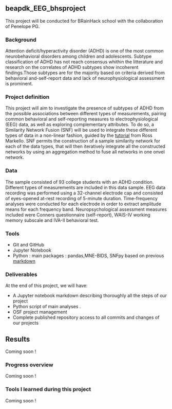 ## beapdk_EEG_bhsproject

This project will be conducted for BRainHack school with the collaboration of Penelope PG. 

### Background

Attention deficit/hyperactivity disorder (ADHD) is one of the most common neurobehavioral disorders among children and adolescents. Subtype classification of ADHD has not reach consensus whithin the litterature and research on the correlates of ADHD subtypes show incoherent findings.Those subtypes are for the majority based on criteria derived from behavioral and-self-report data and lack of neurophysiological assessment is prominent. 

### Project definition 

This project will aim to investigate the presence of subtypes of ADHD from the possible associations between different types of measurements, pairing common behavioral and self-reporting measures to electrophysiological (EEG) data, as well as exploring complementary attributes. To do so, a Similarity Network Fusion (SNF) will be used to integrate these different types of data in a non-linear fashion, guided by the [tutorial](https://github.com/rmarkello/snfpy) from Ross Markello. SNF permits the construction of a sample similarity network for each of the data types, that will then iteratively integrate all the constructed networks by using an aggregation method to fuse all networks in one onvel network. 

### Data 

The sample consisted of 93 college students with an ADHD condition. Different types of measurements are included in this data sample. EEG data recording was performed using a 32-channel electrode cap and consisted of eyes-opened at-rest recording of 5-minute duration. Time-frequency analyses were conducted for each electrode in order to extract amplitude means for each frequency band. Neuropsychological assessment measures included were Conners questionnaire (self-report), WAIS-IV working memory subscale and IVA-II behavioral test.

### Tools 

 * Git and GitHub
 * Jupyter Notebook
 * Python : main packages : pandas,MNE-BIDS, SNFpy based on previous [markdown](https://github.com/rmarkello/snfpy)


### Deliverables

At the end of this project, we will have:
 - A Jupyter notebook markdown describing thoroughly all the steps of our project 
 - Python script of main analyses .
 - OSF project management 
 - Complete published repository access to all commits and changes of our projects
  

## Results 
Coming soon !

### Progress overview
Coming soon !

### Tools I learned during this project
Coming soon !



